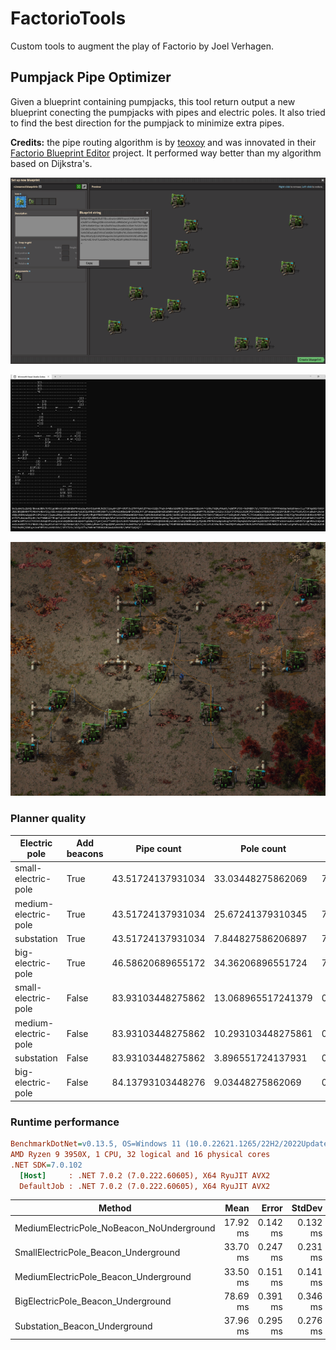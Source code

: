 # FactorioTools

Custom tools to augment the play of Factorio by Joel Verhagen.

## Pumpjack Pipe Optimizer

Given a blueprint containing pumpjacks, this tool return output a new blueprint conecting the pumpjacks with pipes and
electric poles. It also tried to find the best direction for the pumpjack to minimize extra pipes.

**Credits:** the pipe routing algorithm is by [teoxoy](https://github.com/teoxoy) and was innovated in their
[Factorio Blueprint Editor](https://github.com/teoxoy/factorio-blueprint-editor) project. It performed way better than
my algorithm based on Dijkstra's.

![Oil field input in Factorio](docs/img/oil-field-input-in-factorio.png)

![Oil field tool output](docs/img/oil-field-tool-ouptut.png)

![Oil field output in Factorio](docs/img/oil-field-output-in-factorio.png)

### Planner quality

| Electric pole        | Add beacons | Pipe count        | Pole count         | Beacon count      |
| -------------------- | ----------- | ----------------- | ------------------ | ----------------- |
| small-electric-pole  | True        | 43.51724137931034 | 33.03448275862069  | 79.72413793103448 |
| medium-electric-pole | True        | 43.51724137931034 | 25.67241379310345  | 79.72413793103448 |
| substation           | True        | 43.51724137931034 | 7.844827586206897  | 79.72413793103448 |
| big-electric-pole    | True        | 46.58620689655172 | 34.36206896551724  | 75.75862068965517 |
| small-electric-pole  | False       | 83.93103448275862 | 13.068965517241379 | 0                 |
| medium-electric-pole | False       | 83.93103448275862 | 10.293103448275861 | 0                 |
| substation           | False       | 83.93103448275862 | 3.896551724137931  | 0                 |
| big-electric-pole    | False       | 84.13793103448276 | 9.03448275862069   | 0                 |

### Runtime performance

``` ini
BenchmarkDotNet=v0.13.5, OS=Windows 11 (10.0.22621.1265/22H2/2022Update/SunValley2)
AMD Ryzen 9 3950X, 1 CPU, 32 logical and 16 physical cores
.NET SDK=7.0.102
  [Host]     : .NET 7.0.2 (7.0.222.60605), X64 RyuJIT AVX2
  DefaultJob : .NET 7.0.2 (7.0.222.60605), X64 RyuJIT AVX2
```

|                                    Method |     Mean |    Error |   StdDev |
|------------------------------------------ |---------:|---------:|---------:|
| MediumElectricPole_NoBeacon_NoUnderground | 17.92 ms | 0.142 ms | 0.132 ms |
|      SmallElectricPole_Beacon_Underground | 33.70 ms | 0.247 ms | 0.231 ms |
|     MediumElectricPole_Beacon_Underground | 33.50 ms | 0.151 ms | 0.141 ms |
|        BigElectricPole_Beacon_Underground | 78.69 ms | 0.391 ms | 0.346 ms |
|             Substation_Beacon_Underground | 37.96 ms | 0.295 ms | 0.276 ms |

